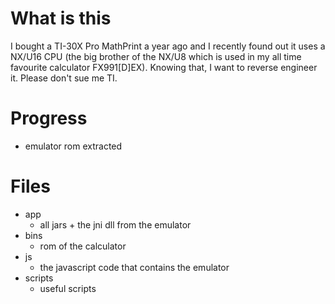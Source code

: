# What is this
I bought a TI-30X Pro MathPrint a year ago and I recently found out it uses a NX/U16 CPU (the big brother of the NX/U8 which is used in my all time favourite calculator FX991[D]EX). Knowing that, I want to reverse engineer it. Please don't sue me TI.

# Progress
- emulator rom extracted

# Files
- app
  - all jars + the jni dll from the emulator
- bins
  - rom of the calculator
- js
  - the javascript code that contains the emulator
- scripts
  - useful scripts
